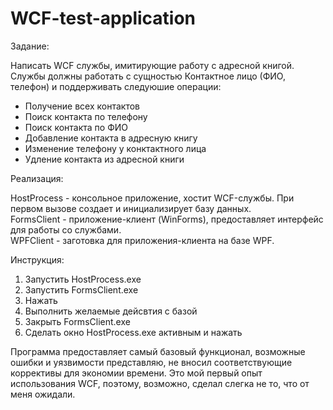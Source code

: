 # WCF-test-application

Задание:

Написать WCF службы, имитирующие работу с адресной книгой. Службы должны работать с сущностью Контактное лицо (ФИО, телефон) и поддерживать следуюшие операции:  

- Получение всех контактов  
- Поиск контакта по телефону  
- Поиск контакта по ФИО  
- Добавление контакта в адресную книгу  
- Изменение телефону у конктактного лица  
- Удление контакта из адресной книги  


Реализация:  
  
HostProcess - консольное приложение, хостит WCF-службы. При первом вызове создает и инициализирует базу данных.  
FormsClient - приложение-клиент (WinForms), предоставляет интерфейс для работы со службами.  
WPFClient - заготовка для приложения-клиента на базе WPF.  
  
Инструкция:  
1. Запустить HostProcess.exe  
2. Запустить FormsClient.exe  
3. Нажать <Refresh>  
4. Выполнить желаемые дейсвтия с базой  
5. Закрыть FormsClient.exe  
6. Сделать окно HostProcess.exe активным и нажать <Enter>  
  
Программа предоставляет самый базовый функционал, возможные ошибки и уязвимости представляю, не вносил соответствующие коррективы для экономии времени. Это мой первый опыт использования WCF, поэтому, возможно, сделал слегка не то, что от меня ожидали.
